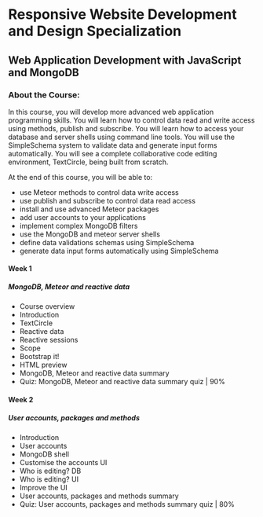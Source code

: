 # Responsive Website Development and Design Specialization
## Web Application Development with JavaScript and MongoDB
### About the Course:
In this course, you will develop more advanced web application programming skills. You will learn how to control data read and write access using methods, publish and subscribe. You will learn how to access your database and server shells using command line tools. You will use the SimpleSchema system to validate data and generate input forms automatically. You will see a complete collaborative code editing environment, TextCircle, being built from scratch.

At the end of this course, you will be able to:
- use Meteor methods to control data write access
- use publish and subscribe to control data read access
- install and use advanced Meteor packages
- add user accounts to your applications
- implement complex MongoDB filters
- use the MongoDB and meteor server shells
- define data validations schemas using SimpleSchema
- generate data input forms automatically using SimpleSchema

#### Week 1
##### MongoDB, Meteor and reactive data
- Course overview
- Introduction
- TextCircle
- Reactive data
- Reactive sessions
- Scope
- Bootstrap it!
- HTML preview
- MongoDB, Meteor and reactive data summary
- Quiz: MongoDB, Meteor and reactive data summary quiz | 90%

#### Week 2
##### User accounts, packages and methods
- Introduction
- User accounts
- MongoDB shell
- Customise the accounts UI
- Who is editing? DB
- Who is editing? UI
- Improve the UI
- User accounts, packages and methods summary
- Quiz: User accounts, packages and methods summary quiz | 80%
